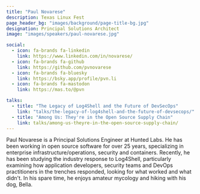 ```yaml
---
title: "Paul Novarese"
description: Texas Linux Fest
page_header_bg: "images/background/page-title-bg.jpg"
designation: Principal Solutions Architect
image: "images/speakers/paul-novarese.jpg"

social:
  - icon: fa-brands fa-linkedin
    link: https://www.linkedin.com/in/novarese/
  - icon: fa-brands fa-github
    link: https://github.com/pvnovarese
  - icon: fa-brands fa-bluesky
    link: https://bsky.app/profile/pvn.li
  - icon: fa-brands fa-mastodon
    link: https://mas.to/@pvn

talks:
  - title: "The Legacy of Log4Shell and the Future of DevSecOps"
    link: "talks/the-legacy-of-log4shell-and-the-future-of-devsecops/"
  - title: "Among Us: They're in the Open Source Supply Chain"
    link: talks/among-us-theyre-in-the-open-source-supply-chain/
---
```


Paul Novarese is a Principal Solutions Engineer at Hunted Labs.  He has been
working in open source software for over 25 years, specializing in enterprise
infrastructure/operations, security and containers.  Recently, he has been
studying the industry response to Log4Shell, particularly examining how
application developers, security teams and DevOps practitioners in the trenches
responded, looking for what worked and what didn't.  In his spare time, he
enjoys amateur mycology and hiking with his dog, Bella.
